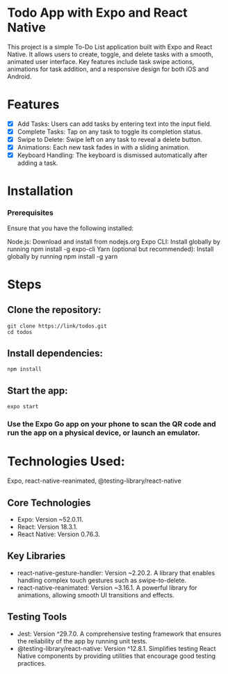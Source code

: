 # Todo App with Expo and React Native

This project is a simple To-Do List application built with Expo and React Native. It allows users to create, toggle, and delete tasks with a smooth, animated user interface. Key features include task swipe actions, animations for task addition, and a responsive design for both iOS and Android.

# Features

- [x] Add Tasks: Users can add tasks by entering text into the input field.
- [x] Complete Tasks: Tap on any task to toggle its completion status.
- [x] Swipe to Delete: Swipe left on any task to reveal a delete button.
- [x] Animations: Each new task fades in with a sliding animation.
- [x] Keyboard Handling: The keyboard is dismissed automatically after adding a task.

# Installation

### Prerequisites

Ensure that you have the following installed:

Node.js: Download and install from nodejs.org
Expo CLI: Install globally by running npm install -g expo-cli
Yarn (optional but recommended): Install globally by running npm install -g yarn

# Steps

## Clone the repository:

```console
git clone https://link/todos.git
cd todos
```

## Install dependencies:

```console
npm install
```

## Start the app:

```console
expo start
```

### Use the Expo Go app on your phone to scan the QR code and run the app on a physical device, or launch an emulator.

# Technologies Used:

Expo, react-native-reanimated, @testing-library/react-native

## Core Technologies

- Expo: Version ~52.0.11.
- React: Version 18.3.1.
- React Native: Version 0.76.3.

## Key Libraries

- react-native-gesture-handler: Version ~2.20.2. A library that enables handling complex touch gestures such as swipe-to-delete.
- react-native-reanimated: Version ~3.16.1. A powerful library for animations, allowing smooth UI transitions and effects.

## Testing Tools

- Jest: Version ^29.7.0. A comprehensive testing framework that ensures the reliability of the app by running unit tests.
- @testing-library/react-native: Version ^12.8.1. Simplifies testing React Native components by providing utilities that encourage good testing practices.
